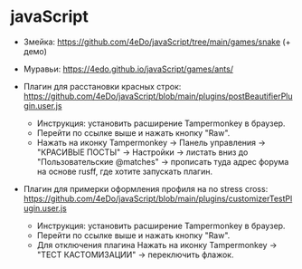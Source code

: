 # javaScript

- Змейка: https://github.com/4eDo/javaScript/tree/main/games/snake (+ демо)
- Муравьи: https://4edo.github.io/javaScript/games/ants/ 

- Плагин для расстановки красных строк: https://github.com/4eDo/javaScript/blob/main/plugins/postBeautifierPlugin.user.js
  - Инструкция: установить расширение Tampermonkey в браузер.
  - Перейти по ссылке выше и нажать кнопку "Raw".
  - Нажать на иконку Tampermonkey -> Панель управления -> "КРАСИВЫЕ ПОСТЫ" -> Настройки -> листать вниз до "Пользовательские @matches" -> прописать туда адрес форума на основе rusff, где хотите запускать плагин.

- Плагин для примерки оформления профиля на no stress cross: https://github.com/4eDo/javaScript/blob/main/plugins/customizerTestPlugin.user.js
  - Инструкция: установить расширение Tampermonkey в браузер.
  - Перейти по ссылке выше и нажать кнопку "Raw".
  - Для отключения плагина Нажать на иконку Tampermonkey -> "ТЕСТ КАСТОМИЗАЦИИ" -> переключить флажок.

